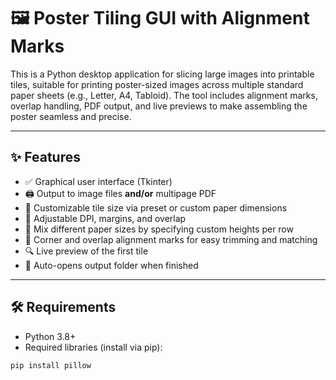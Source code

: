 # 🖼️ Poster Tiling GUI with Alignment Marks

This is a Python desktop application for slicing large images into printable tiles, suitable for printing poster-sized images across multiple standard paper sheets (e.g., Letter, A4, Tabloid). The tool includes alignment marks, overlap handling, PDF output, and live previews to make assembling the poster seamless and precise.

---

## ✨ Features

- ✅ Graphical user interface (Tkinter)
- 🖨️ Output to image files **and/or** multipage PDF
- 📐 Customizable tile size via preset or custom paper dimensions
- 📏 Adjustable DPI, margins, and overlap
- 🔀 Mix different paper sizes by specifying custom heights per row
- 🎯 Corner and overlap alignment marks for easy trimming and matching
- 🔍 Live preview of the first tile
- 📁 Auto-opens output folder when finished

---

## 🛠 Requirements

- Python 3.8+
- Required libraries (install via pip):

```bash
pip install pillow
